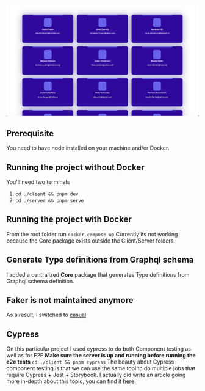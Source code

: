 ![App demo](./assets/demo.png)
## Prerequisite
You need to have node installed on your machine and/or Docker.
## Running the project without Docker
You'll need two terminals
1. `cd ./client && pnpm dev`
2. `cd ./server && pnpm serve`

## Running the project with Docker
From the root folder run 
`docker-compose up`
Currently its not working because the Core package exists outside the Client/Server folders.

## Generate Type definitions from Graphql schema
I added a centralized **Core** package that generates Type definitions from 
Graphql schema definition.

## Faker is not maintained anymore
As a result, I switched to [casual]()

## Cypress
On this particular project I used cypress to do both Component testing as well as for E2E
**Make sure the server is up and running before running the e2e tests**
`cd ./client && pnpm cypress`
The beauty about Cypress component testing is that we can use the same tool to do multiple jobs
that require Cypress + Jest + Storybook. I actually did write an article going more in-depth
about this topic, you can find it [here](https://www.hamzak.xyz/blog-posts/cypress-component-testing-vs-jest)